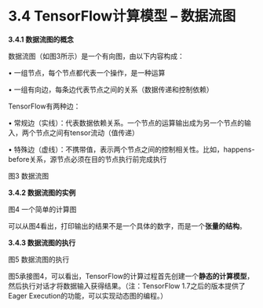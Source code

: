 # 3.4  TensorFlow计算模型 – 数据流图

**3.4.1 数据流图的概念**

数据流图（如图3所示）是一个有向图，由以下内容构成：

•        一组节点，每个节点都代表一个操作，是一种运算

•        一组有向边，每条边代表节点之间的关系（数据传递和控制依赖）

TensorFlow有两种边：

•        常规边（实线）：代表数据依赖关系。一个节点的运算输出成为另一个节点的输入，两个节点之间有tensor流动（值传递）

•        特殊边（虚线）：不携带值，表示两个节点之间的控制相关性。比如，happens-before关系，源节点必须在目的节点执行前完成执行

图3 数据流图

**3.4.2 数据流图的实例**

图4 一个简单的计算图

可以从图4看出，打印输出的结果不是一个具体的数字，而是一个**张量的结构**。

**3.4.3 数据流图的执行**

图5 数据流图的执行

图5承接图4，可以看出，TensorFlow的计算过程首先创建一个**静态的计算模型**，然后执行对话才将数据输入获得结果。（注：TensorFlow 1.7之后的版本提供了Eager Execution的功能，可以实现动态图的编程。）

